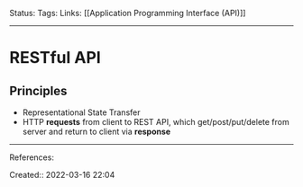 Status: 
Tags: 
Links: [[Application Programming Interface (API)]]
___

# RESTful API
## Principles
- Representational State Transfer
- HTTP **requests** from client to REST API, which get/post/put/delete from server and return to client via **response**
___
References:

Created:: 2022-03-16 22:04
